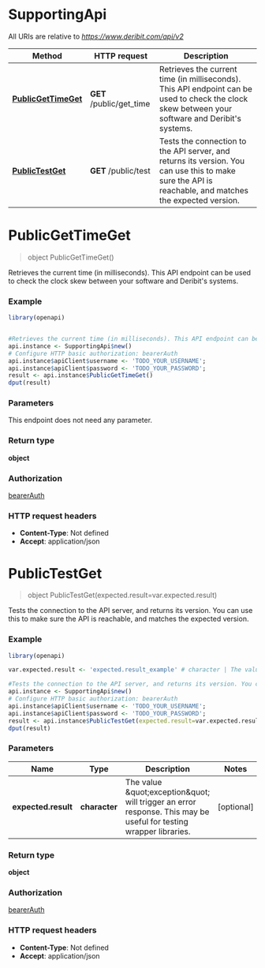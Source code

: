 # SupportingApi

All URIs are relative to *https://www.deribit.com/api/v2*

Method | HTTP request | Description
------------- | ------------- | -------------
[**PublicGetTimeGet**](SupportingApi.md#PublicGetTimeGet) | **GET** /public/get_time | Retrieves the current time (in milliseconds). This API endpoint can be used to check the clock skew between your software and Deribit&#39;s systems.
[**PublicTestGet**](SupportingApi.md#PublicTestGet) | **GET** /public/test | Tests the connection to the API server, and returns its version. You can use this to make sure the API is reachable, and matches the expected version.


# **PublicGetTimeGet**
> object PublicGetTimeGet()

Retrieves the current time (in milliseconds). This API endpoint can be used to check the clock skew between your software and Deribit's systems.

### Example
```R
library(openapi)


#Retrieves the current time (in milliseconds). This API endpoint can be used to check the clock skew between your software and Deribit's systems.
api.instance <- SupportingApi$new()
# Configure HTTP basic authorization: bearerAuth
api.instance$apiClient$username <- 'TODO_YOUR_USERNAME';
api.instance$apiClient$password <- 'TODO_YOUR_PASSWORD';
result <- api.instance$PublicGetTimeGet()
dput(result)
```

### Parameters
This endpoint does not need any parameter.

### Return type

**object**

### Authorization

[bearerAuth](../README.md#bearerAuth)

### HTTP request headers

 - **Content-Type**: Not defined
 - **Accept**: application/json



# **PublicTestGet**
> object PublicTestGet(expected.result=var.expected.result)

Tests the connection to the API server, and returns its version. You can use this to make sure the API is reachable, and matches the expected version.

### Example
```R
library(openapi)

var.expected.result <- 'expected.result_example' # character | The value \"exception\" will trigger an error response. This may be useful for testing wrapper libraries.

#Tests the connection to the API server, and returns its version. You can use this to make sure the API is reachable, and matches the expected version.
api.instance <- SupportingApi$new()
# Configure HTTP basic authorization: bearerAuth
api.instance$apiClient$username <- 'TODO_YOUR_USERNAME';
api.instance$apiClient$password <- 'TODO_YOUR_PASSWORD';
result <- api.instance$PublicTestGet(expected.result=var.expected.result)
dput(result)
```

### Parameters

Name | Type | Description  | Notes
------------- | ------------- | ------------- | -------------
 **expected.result** | **character**| The value \&quot;exception\&quot; will trigger an error response. This may be useful for testing wrapper libraries. | [optional] 

### Return type

**object**

### Authorization

[bearerAuth](../README.md#bearerAuth)

### HTTP request headers

 - **Content-Type**: Not defined
 - **Accept**: application/json



